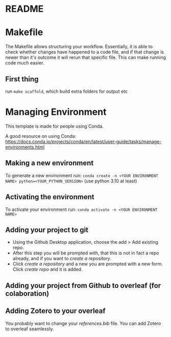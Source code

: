 # README

# Makefile

The Makefile allows structuring your workflow. Essentially, it is able to check whether changes have happened to a code file, and if that change is newer than it's outcome it will rerun that specific file. This can make running code much easier.

## First thing
run `make scaffold`, which build extra folders for output etc

# Managing Environment

This template is made for people using Conda.

A good resource on using Conda: https://docs.conda.io/projects/conda/en/latest/user-guide/tasks/manage-environments.html

## Making a new environment

To generate a new environment run: `conda create -n <YOUR ENVIRONMENT NAME> python=<YOUR_PYTHON_VERSION>` (use python 3.10 at least)

## Activating the environment

To activate your environment run: `conda activate -n <YOUR ENVIRONMENT NAME>`

## Adding your project to git

- Using the Github Desktop application, choose the add > Add existing repo.
- After this step you will be prompted with, that this is not in fact a repo already, and if you want to *create a repository*.
- Click *create a repository* and a new you are prompted with a new form. Click *create repo* and it is added.

## Adding your project from Github to overleaf (for colaboration)

## Adding Zotero to your overleaf

You probably want to change your *references.bib* file. You can add Zotero to overleaf seamlessly.